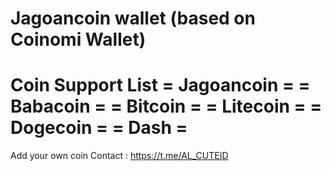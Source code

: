 Jagoancoin wallet (based on Coinomi Wallet)
===============
Coin Support List
= Jagoancoin =
= Babacoin =
= Bitcoin =
= Litecoin =
= Dogecoin =
= Dash =
===============
Add your own coin 
Contact : https://t.me/AL_CUTEID
